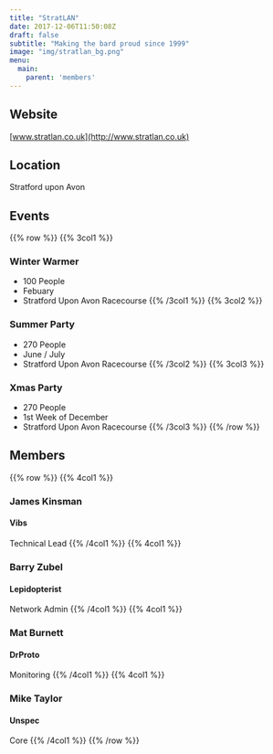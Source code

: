 ```yaml
---
title: "StratLAN"
date: 2017-12-06T11:50:08Z
draft: false
subtitle: "Making the bard proud since 1999"
image: "img/stratlan_bg.png"
menu:
  main:
    parent: 'members'
---
```

## Website
[www.stratlan.co.uk](http://www.stratlan.co.uk)
## Location
Stratford upon Avon
## Events
{{% row %}}
{{% 3col1 %}}
### Winter Warmer
 - 100 People
 - Febuary
 - Stratford Upon Avon Racecourse
{{% /3col1 %}}
{{% 3col2 %}}
### Summer Party
 - 270 People
 - June / July
 - Stratford Upon Avon Racecourse
{{% /3col2 %}}
{{% 3col3 %}}
### Xmas Party
 - 270 People
 - 1st Week of December
 - Stratford Upon Avon Racecourse
{{% /3col3 %}}
{{% /row %}}

## Members
{{% row %}}
{{% 4col1 %}}
### James Kinsman
#### Vibs
Technical Lead
{{% /4col1 %}}
{{% 4col1 %}}
### Barry Zubel
#### Lepidopterist
Network Admin
{{% /4col1 %}}
{{% 4col1 %}}
### Mat Burnett
#### DrProto
Monitoring
{{% /4col1 %}}
{{% 4col1 %}}
### Mike Taylor
#### Unspec
Core
{{% /4col1 %}}
{{% /row %}}
